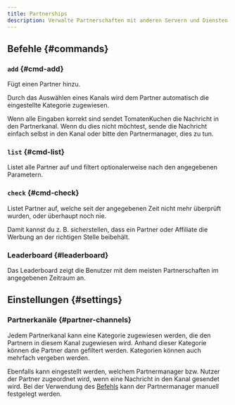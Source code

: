 ```yaml
---
title: Partnerships
description: Verwalte Partnerschaften mit anderen Servern und Diensten problemlos, und erhalte Statistiken über Affiliate- und Partnermanager.
---
```


## Befehle {#commands}

### `add` {#cmd-add}

<Command name="partnership add" slash="channel:Partnerkanal message:Nachrichteneditorcode [name:Partnername partnermanager:Manager]" message="<Partnerkanal> <Nachrichteneditorcode> [<Partnername> <Manager>]"></Command>

Fügt einen Partner hinzu.

Durch das Auswählen eines Kanals wird dem Partner automatisch die eingestellte Kategorie zugewiesen.

Wenn alle Eingaben korrekt sind sendet TomatenKuchen die Nachricht in den Partnerkanal.
Wenn du dies nicht möchtest, sende die Nachricht einfach selbst in den Kanal oder bitte den Partnermanager, dies zu tun.

### `list` {#cmd-list}

<Command name="partnership list"></Command>

Listet alle Partner auf und filtert optionalerweise nach den angegebenen Parametern.

### `check` {#cmd-check}

<Command name="partnership check" slash="[time:Letzte-Überprüfungszeit-Filter category:Partnerkategorie]" message="[<Letzte-Überprüfungszeit-Filter> <Partnerkategorie>]"></Command>

Listet Partner auf, welche seit der angegebenen Zeit nicht mehr überprüft wurden, oder überhaupt noch nie.

Damit kannst du z. B. sicherstellen, dass ein Partner oder Affiliate die Werbung an der richtigen Stelle beibehält.

### Leaderboard {#leaderboard}

<Command name="leaderboard partners"></Command>

Das Leaderboard zeigt die Benutzer mit dem meisten Partnerschaften im angegebenen Zeitraum an.

## Einstellungen {#settings}

### Partnerkanäle {#partner-channels}

Jedem Partnerkanal kann eine Kategorie zugewiesen werden, die den Partnern in diesem Kanal zugewiesen wird.
Anhand dieser Kategorie können die Partner dann gefiltert werden. Kategorien können auch mehrfach vergeben werden.

Ebenfalls kann eingestellt werden, welchem Partnermanager bzw. Nutzer der Partner zugeordnet wird, wenn eine Nachricht in den Kanal gesendet wird.
Bei der Verwendung des [Befehls](#cmd-add) kann der Partnermanager manuell festgelegt werden.
